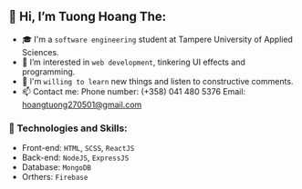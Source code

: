 ## 👋 Hi, I’m Tuong Hoang The:
- 🎓 I'm a <code>software engineering</code> student at Tampere University of Applied Sciences.
- 👀 I’m interested in <code>web development</code>, tinkering UI effects and programming. 
- 🌱 I'm <code>willing to learn</code> new things and listen to constructive comments.
- 📫 Contact me: 
      Phone number: (+358) 041 480 5376
      Email: hoangtuong270501@gmail.com
      
      
### :dizzy: Technologies and Skills:
* Front-end: <code>HTML</code>, <code>SCSS</code>, <code>ReactJS</code>
* Back-end: <code>NodeJS</code>, <code>ExpressJS</code>
* Database: <code>MongoDB</code>
* Orthers: <code>Firebase</code>
 

<!---
HTTuong/HTTuong is a ✨ special ✨ repository because its `README.md` (this file) appears on your GitHub profile.
You can click the Preview link to take a look at your changes.
--->
